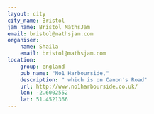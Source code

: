 ```yaml
---
layout: city                                           
city_name: Bristol                                                               
jam_name: Bristol MathsJam
email: bristol@mathsjam.com
organiser:
    name: Shaila
    email: bristol@mathsjam.com
location:
    group: england
    pub_name: "No1 Harbourside,"
    description: " which is on Canon's Road"
    url: http://www.no1harbourside.co.uk/
    lon: -2.6002552
    lat: 51.4521366
---
```

